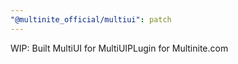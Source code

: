 ```yaml
---
"@multinite_official/multiui": patch
---
```


WIP: Built MultiUI for MultiUIPLugin for Multinite.com
